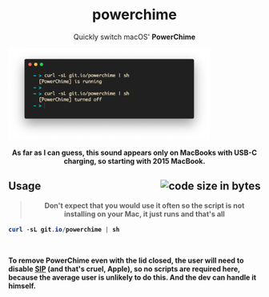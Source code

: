 <h1 align="center">
	powerchime
</h1>
<p align="center">
	Quickly switch macOS' <b>PowerChime<b>
</p>

<img alt="preview" width="80%" src="preview.png">

<p align="center">
	As far as I can guess, this sound appears only on MacBooks with <b>USB-C charging</b>, so starting with 2015 MacBook.
<p>

<h2>
	Usage
	<img align="right" alt="code size in bytes" src="https://img.shields.io/github/languages/code-size/dafuqtor/powerchime?label=script%20size">
</h2>

<blockquote align="center">
	<p align="center">
		Don't expect that you would use it often so the script is not installing on your Mac, it just runs and that's all
	</p>
</blockquote>

```powershell
curl -sL git.io/powerchime | sh
```

<br>

To remove PowerChime even with the lid closed, the user will need to disable [SIP](https://en.wikipedia.org/wiki/System_Integrity_Protection) (and that's cruel, Apple), so no scripts are required here, because the average user is unlikely to do this. And the dev can handle it himself.